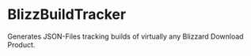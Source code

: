 # BlizzBuildTracker

Generates JSON-Files tracking builds of virtually any Blizzard Download Product.
